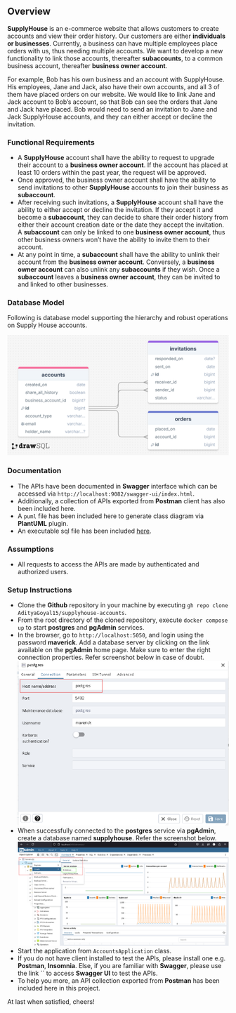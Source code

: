 ## Overview

**SupplyHouse** is an e-commerce website that allows customers to create accounts and view their order history. Our
customers are either **individuals or businesses**. Currently, a business can have multiple employees place orders with
us, thus needing multiple accounts. We want to develop a new functionality to link those accounts, thereafter **subaccounts**,
to a common business account, thereafter **business owner account**.

For example, Bob has his own business and an account with SupplyHouse. His employees, Jane and Jack, also have their own
accounts, and all 3 of them have placed orders on our website. We would like to link Jane and Jack account to Bob’s
account, so that Bob can see the orders that Jane and Jack have placed. Bob would need to send an invitation to Jane and
Jack SupplyHouse accounts, and they can either accept or decline the invitation.

### Functional Requirements

- A **SupplyHouse** account shall have the ability to request to upgrade their account to a **business owner account**.
  If the account has placed at least 10 orders within the past year, the request will be approved.
- Once approved, the business owner account shall have the ability to send invitations to other **SupplyHouse** accounts
  to join their business as **subaccount**.
- After receiving such invitations, a **SupplyHouse** account shall have the ability to either accept or decline the
  invitation. If they accept it and become a **subaccount**, they can decide to share their order history from either
  their account creation date or the date they accept the invitation. A **subaccount** can only be linked to one
  **business owner account**, thus other business owners won’t have the ability to invite them to their account.
- At any point in time, a **subaccount** shall have the ability to unlink their account from the **business owner
  account**. Conversely, a **business owner account** can also unlink any **subaccounts** if they wish. Once a
  **subaccount** leaves a **business owner account**, they can be invited to and linked to other businesses.

### Database Model

Following is database model supporting the hierarchy and robust operations on Supply House accounts.

![Accounts_DB_Diagram.png](Accounts_DB_Diagram.png)

### Documentation

- The APIs have been documented in **Swagger** interface which can be accessed
  via `http://localhost:9082/swagger-ui/index.html`.
- Additionally, a collection of APIs exported from **Postman** client has also been included here.
- A `puml` file has been included here to generate class diagram via **PlantUML** plugin.
- An executable sql file has been included [here](src%2Fmain%2Fresources%2Fschema.sql).

### Assumptions

- All requests to access the APIs are made by authenticated and authorized users.

### Setup Instructions

- Clone the **Github** repository in your machine by executing `gh repo clone AdityaGoyal15/supplyhouse-accounts`.
- From the root directory of the cloned repository, execute `docker compose up` to start **postgres** and **pgAdmin**
  services.
- In the browser, go to `http://localhost:5050`, and login using the password **maverick**. Add a database server by
  clicking on the link available on the **pgAdmin** home page. Make sure to enter the right connection properties.
  Refer screenshot below in case of doubt.
  ![img.png](connect_postgres_docker_service.png)
- When successfully connected to the **postgres** service via **pgAdmin**, create a database named **supplyhouse**.
  Refer the screenshot below.
  ![img_1.png](create_supplyhouse_database.png)
- Start the application from `AccountsApplication` class.
- If you do not have client installed to test the APIs, please install one e.g. **Postman**, **Insomnia**. Else, if you
  are familiar with **Swagger**, please use the link `` to access **Swagger UI** to test the APIs.
- To help you more, an API collection exported from **Postman** has been included here in this project.

At last when satisfied, cheers!